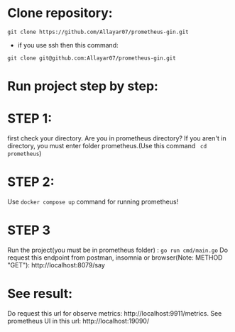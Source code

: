 # Clone repository:
```
git clone https://github.com/Allayar07/prometheus-gin.git
```
* if you use ssh then this command:
```
git clone git@github.com:Allayar07/prometheus-gin.git
```
# Run project step by step:
# STEP 1:
first check your directory. Are you in prometheus directory? If you aren't in directory, you must enter folder prometheus.(Use this command ``` cd prometheus```)
# STEP 2:
Use ```docker compose up``` command for running prometheus!

# STEP 3
Run the project(you must be in prometheus folder) : ```go run cmd/main.go```
Do request this endpoint from postman, insomnia or browser(Note: METHOD "GET"): http://localhost:8079/say

# See result:
Do request this url for observe metrics: http://localhost:9911/metrics.
See prometheus UI in this url: http://localhost:19090/